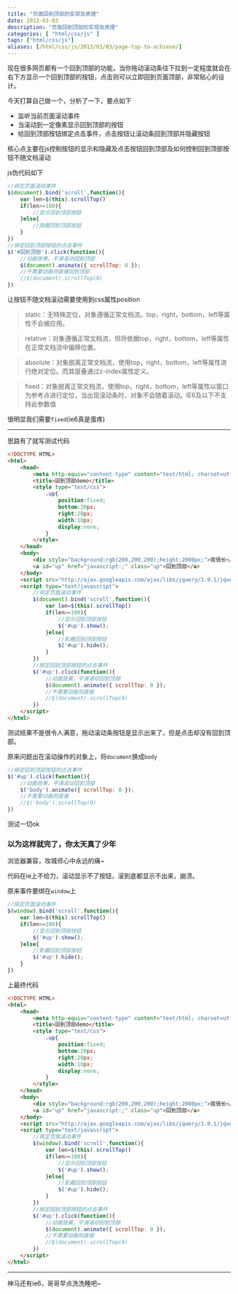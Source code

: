 ```yaml
---
title: "页面回到顶部的实现及原理"
date: 2013-03-03
description: "页面回到顶部的实现及原理"
categories: [ "html/css/js" ]
tags: ["html/css/js"]
aliases: [/html/css/js/2013/03/03/page-top-to-achieve/]
---
```


现在很多网页都有一个回到顶部的功能，当你拖动滚动条往下拉到一定程度就会在右下方显示一个回到顶部的按钮，点击则可以立即回到页面顶部，非常贴心的设计。

今天打算自己做一个，分析了一下，要点如下

* 监听当前页面滚动事件
* 当滚动到一定像素显示回到顶部的按钮
* 给回到顶部按钮绑定点击事件，点击按钮让滚动条回到顶部并隐藏按钮

核心点主要在js控制按钮的显示和隐藏及点击按钮回到顶部及如何控制回到顶部按钮不随文档滚动

js伪代码如下

```js
//绑定页面滚动事件
$(document).bind('scroll',function(){
	var len=$(this).scrollTop()
	if(len>=100){
		//显示回到顶部按钮
    }else{
    	//隐藏回到顶部按钮
    }
})
//绑定回到顶部按钮的点击事件
$('#回到顶部').click(function(){
	//动画效果，平滑滚动回到顶部
	$(document).animate({ scrollTop: 0 });
	//不需要动画则直接回到顶部
	//$(document).scrollTop(0)
})
```

让按钮不随文档滚动需要使用到css属性position
>static：无特殊定位，对象遵循正常文档流。top，right，bottom，left等属性不会被应用。

>relative：对象遵循正常文档流，但将依据top，right，bottom，left等属性在正常文档流中偏移位置。

>absolute：对象脱离正常文档流，使用top，right，bottom，left等属性进行绝对定位。而其层叠通过z-index属性定义。

>fixed：对象脱离正常文档流，使用top，right，bottom，left等属性以窗口为参考点进行定位，当出现滚动条时，对象不会随着滚动。IE6及以下不支持此参数值

很明显我们需要`fixed`(ie6真是蛋疼)

---

思路有了就写测试代码

```html
<!DOCTYPE HTML>
<html>
	<head>
		<meta http-equiv="content-type" content="text/html; charset=utf-8" />
		<title>回到顶部demo</title>
		<style type="text/css">
			.up{
				position:fixed;
				bottom:20px;
				right:20px;
				width:10px;
				display:none;
			}
		</style>
	</head>
	<body>
		<div style="background:rgb(200,200,200);height:2000px;">我很长</div>
		<a id="up" href="javascript:;" class="up">回到顶部</a>
	</body>
	<script src="http://ajax.googleapis.com/ajax/libs/jquery/1.9.1/jquery.min.js"></script>
	<script type="text/javascript">
		//绑定页面滚动事件
		$(document).bind('scroll',function(){
			var len=$(this).scrollTop()
			if(len>=100){
				//显示回到顶部按钮
				$('#up').show();
			}else{
				//影藏回到顶部按钮
				$('#up').hide();
			}
		})
		//绑定回到顶部按钮的点击事件
		$('#up').click(function(){
			//动画效果，平滑滚动回到顶部
			$(document).animate({ scrollTop: 0 });
			//不需要动画则直接
			//$(document).scrollTop(0)
		})
	</script>
</html>
```
测试结果不是很令人满意，拖动滚动条按钮是显示出来了，但是点击却没有回到顶部。

原来问题出在滚动操作的对象上，将`document`换成`body`

```js
//绑定回到顶部按钮的点击事件
$('#up').click(function(){
	//动画效果，平滑滚动回到顶部
	$('body').animate({ scrollTop: 0 });
	//不需要动画则直接
	//$('body').scrollTop(0)
})
```
测试一切ok

### 以为这样就完了，你太天真了少年

浏览器兼容，攻城师心中永远的痛~

代码在ie上不给力，滚动显示不了按钮，滚到底都显示不出来，崩溃。

原来事件要绑在`window`上

```js
//绑定页面滚动事件
$(window).bind('scroll',function(){
	var len=$(this).scrollTop()
	if(len>=100){
		//显示回到顶部按钮
		$('#up').show();
	}else{
		//影藏回到顶部按钮
		$('#up').hide();
	}
})
```

上最终代码

```html
<!DOCTYPE HTML>
<html>
	<head>
		<meta http-equiv="content-type" content="text/html; charset=utf-8" />
		<title>回到顶部demo</title>
		<style type="text/css">
			.up{
				position:fixed;
				bottom:20px;
				right:20px;
				width:10px;
				display:none;
			}
		</style>
	</head>
	<body>
		<div style="background:rgb(200,200,200);height:2000px;">我很长</div>
		<a id="up" href="javascript:;" class="up">回到顶部</a>
	</body>
	<script src="http://ajax.googleapis.com/ajax/libs/jquery/1.9.1/jquery.min.js"></script>
	<script type="text/javascript">
		//绑定页面滚动事件
		$(window).bind('scroll',function(){
			var len=$(this).scrollTop()
			if(len>=100){
				//显示回到顶部按钮
				$('#up').show();
			}else{
				//影藏回到顶部按钮
				$('#up').hide();
			}
		})
		//绑定回到顶部按钮的点击事件
		$('#up').click(function(){
			//动画效果，平滑滚动回到顶部
			$(document).animate({ scrollTop: 0 });
			//不需要动画则直接
			//$(document).scrollTop(0)
		})
	</script>
</html>
```

---

神马还有ie6，哥哥早点洗洗睡吧~
